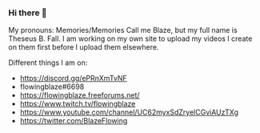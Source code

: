 ### Hi there 👋 
My pronouns: Memories/Memories
Call me Blaze, but my full name is Theseus B. Fall. 
I am working on my own site to upload my videos I create on them first before I upload them elsewhere. 


Different things I am on:     

- https://discord.gg/ePRnXmTvNF
- flowingblaze#6698
- https://flowingblaze.freeforums.net/
- https://www.twitch.tv/flowingblaze
- https://www.youtube.com/channel/UC62myxSdZryelCGviAUzTXg
- https://twitter.com/BlazeFlowing
